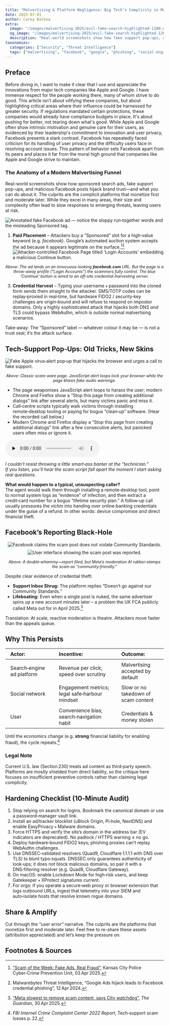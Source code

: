 ```yaml
---
title: "Malvertising & Platform Negligence: Big Tech’s Complicity in Modern Phishing"
date: 2025-07-01
author: Carey Balboa
extra:
  image: "/images/malvertising-2025/evil-fake-search-highlighted-1200.webp"
  og_image: "/images/malvertising-2025/evil-fake-search-highlighted-1200.webp"
  description: "Real-world screenshots show how fake support pop-ups, malicious Facebook posts, and sponsored search ads hijack brand trust—and what you can do about it."
taxonomies:
  categories: ["Security", "Threat Intelligence"]
  tags: ["malvertising", "facebook", "google", "phishing", "social-engineering"]
---
```



## Preface

Before diving in, I want to make it clear that I use and appreciate the innovations from major tech companies like Apple and Google. I have immense respect for the people working there, many of whom strive to do good. This article isn’t about vilifying these companies, but about highlighting critical areas where their influence could be harnessed for greater security. If regulations mandated certain protections, these companies would already have compliance budgets in place. It's about pushing for better, not tearing down what's good.
While Apple and Google often show intrinsic motivation and genuine care for their users, as evidenced by their leadership's commitment to innovation and user privacy, Facebook presents a stark contrast. Facebook has repeatedly faced criticism for its handling of user privacy and the difficulty users face in resolving account issues. This pattern of behavior sets Facebook apart from its peers and places it far from the moral high ground that companies like Apple and Google strive to maintain.


### The Anatomy of a Modern Malvertising Funnel
Real-world screenshots show how sponsored search ads, fake support pop-ups, and malicious Facebook posts  hijack brand trust—and what you can do about it. The culprits are the complicit platforms that monetize first and moderate later. While they excel in many areas, their size and complexity often lead to slow responses to emerging threats, leaving users at risk.


![Annotated fake Facebook ad — notice the sloppy run‑together words and the misleading Sponsored tag.](/images/malvertising-2025/evil-fake-search-highlighted-1200.webp)



1. **Paid Placement** – Attackers buy a “Sponsored” slot for a high‑value keyword (e.g. *facebook*). Google’s automated auction system accepts the ad because it appears legitimate on the surface.[^malwarebytes][^malwarebytes2024]
![Attacker‑controlled Facebook Page titled 'Login Accounts' embedding a malicious Continue button.](/images/malvertising-2025/login-accounts-scam-embedded-profile-1200.webp)

<p style="text-align:center; font-size:0.9em;"><em>Above: The ad lands on an innocuous-looking <strong>facebook.com</strong> URL. But the page is a throw-away profile (“Login Accounts”) the scammers fully control. The blue ‘Continue’ button is wired to an off-site credential-harvesting server.</em></p>

3. **Credential Harvest** – Typing your username + password into the cloned form sends them straight to the attacker. SMS/TOTP codes can be replay‑proxied in real‑time, but hardware FIDO2 / security‑key challenges are origin‑bound and will refuse to respond on impostor domains. Only a highly sophisticated attack that hijacks both DNS *and* TLS could bypass WebAuthn, which is outside normal malvertising scenarios.

Take‑away: The “Sponsored” label — whatever colour it may be — is not a trust seal; it’s the attack surface.


## Tech‑Support Pop‑Ups: Old Tricks, New Skins

![Fake Apple virus‑alert pop‑up that hijacks the browser and urges a call to fake support.](/images/malvertising-2025/scam-fake-support-site-1200.webp)

<p style="text-align:center; font-size:0.9em;"><em>Above: Classic scare‑ware page. JavaScript alert loops lock your browser while the page blares fake audio warnings.</em></p>

 - The page weaponises JavaScript alert loops to harass the user; modern Chrome and Firefox show a “Stop this page from creating additional dialogs” link after several alerts, but many victims panic and miss it.  
 - Call‑centre scripts typically walk victims through installing remote‑desktop tooling or paying for bogus “clean‑up” software. (Hear the recorded call below.)  
 - Modern Chrome and Firefox display a “Stop this page from creating additional dialogs” link after a few consecutive alerts, but panicked users often miss or ignore it.

<audio controls preload="none">
  <source src="/audio/malvertising-2025/when-you-call-the-scammers.mp3" type="audio/mpeg">
  Your browser does not support the audio tag.
</audio>

*I couldn’t resist throwing a little smart‑ass banter at the “technician.”  
If you listen, you’ll hear the scam script fall apart the moment I start asking real questions.*

<strong>What would happen to a typical, unsuspecting caller?</strong>  
The agent would walk them through installing a remote‑desktop tool, point to normal system logs as “evidence” of infection, and then extract a credit‑card number for a bogus “lifetime security plan.” A follow‑up call usually pressures the victim into handing over online‑banking credentials under the guise of a refund. In other words: device compromise <em>and</em> direct financial theft.


## Facebook’s Reporting Black‑Hole

<p style="text-align:center">
  <img src="/images/malvertising-2025/facebook-approving-of-the-scam-as-community-friendly-1200.webp" alt="Facebook claims the scam post does not violate Community Standards." />
  <img src="/images/malvertising-2025/reported-to-facebook-1200.webp" alt="User interface showing the scam post was reported." style="margin-top:0.5rem;" />
</p>
<p style="text-align:center; font-size:0.9em;"><em>Above: A double‑whammy—report filed, but Meta’s moderation AI rubber‑stamps the scam as “community‑friendly.”</em></p>

Despite clear evidence of credential theft:
 - **Support Inbox Shrug:** The platform replies “Doesn’t go against our Community Standards.”  
 - **Lifeboating:** Even when a single post is nuked, the same advertiser spins up a new account minutes later – a problem the UK FCA publicly called Meta out for in April 2025.[^guardian]

Translation: At scale, reactive moderation is theatre. Attackers move faster than the appeals queue.


## Why This Persists

<table style="width:100%; border-collapse:collapse; margin-bottom:1rem;">
  <thead>
    <tr>
      <th style="padding:0.4rem 1rem; text-align:left;">Actor:</th>
      <th style="padding:0.4rem 1rem; text-align:left;">Incentive:</th>
      <th style="padding:0.4rem 1rem; text-align:left;">Outcome:</th>
    </tr>
  </thead>
  <tbody>
    <tr>
      <td style="padding:0.4rem 1rem;">Search‑engine ad platform</td>
      <td style="padding:0.4rem 1rem;">Revenue per click; speed over scrutiny</td>
      <td style="padding:0.4rem 1rem;">Malvertising accepted by default</td>
    </tr>
    <tr>
      <td style="padding:0.4rem 1rem;">Social network</td>
      <td style="padding:0.4rem 1rem;">Engagement metrics; legal safe‑harbour mindset</td>
      <td style="padding:0.4rem 1rem;">Slow or no takedown of scam content</td>
    </tr>
    <tr>
      <td style="padding:0.4rem 1rem;">User</td>
      <td style="padding:0.4rem 1rem;">Convenience bias; search‑navigation habit</td>
      <td style="padding:0.4rem 1rem;">Credentials & money stolen</td>
    </tr>
  </tbody>
</table>

Until the economics change (e.g. **strong** financial liability for enabling fraud), the cycle repeats.[^fbi2022]

### Legal Note  
Current U.S. law (Section 230) treats ad content as third‑party speech. Platforms are mostly shielded from direct liability, so the critique here focuses on insufficient preventive controls rather than claiming legal complicity.


## Hardening Checklist (10‑Minute Audit)

1. Stop relying on search for logins. Bookmark the canonical domain or use a password‑manager vault link.  
2. Install an ad/tracker blocklist (uBlock Origin, Pi‑hole, NextDNS) and enable EasyPrivacy + Malware domains.  
3. Force HTTPS and verify the site’s domain in the address bar (EV indicators are deprecated). No padlock / HTTPS warning ≠ no go.  
4. Deploy hardware‑bound FIDO2 keys; phishing proxies can’t replay WebAuthn challenges.  
5. Use DNSSEC‑validated resolvers (Quad9, Cloudflare 1.1.1.1 with DNS over TLS) to blunt typo‑squats. DNSSEC only guarantees authenticity of look‑ups; it does not block malicious domains, so pair it with a DNS‑filtering resolver (e.g. Quad9, Cloudflare Gateway).  
6. On macOS: enable Lockdown Mode for high‑risk users, and keep Gatekeeper + XProtect signatures current.  
7. For orgs: if you operate a secure‑web proxy or browser extension that logs outbound URLs, ingest that telemetry into your SIEM and auto‑isolate hosts that resolve known rogue domains.  


## Share & Amplify

Cut through the “user error” narrative. The culprits are the platforms that monetize first and moderate later. Feel free to re-share these assets (attribution appreciated) and let’s keep the pressure on.


## Footnotes & Sources


[^malwarebytes]: <a href="https://kcpolice.org/crime/prevention-and-safety-tips/cyber-crime-prevention/scam-of-the-week-fake-ads-real-fraud/" target="_blank" rel="noopener noreferrer">“Scam of the Week: Fake Ads, Real Fraud”</a>, Kansas City Police Cyber‑Crime Prevention Unit, 03 Apr 2025.  
[^hackernews]: <a href="https://thehackernews.com/2025/02/malvertising-scam-uses-fake-google-ads.html" target="_blank" rel="noopener noreferrer">“Malvertising Scam Uses Fake Google Ads to Hijack Microsoft Advertising Accounts”</a>, *The Hacker News*, 01 Feb 2025.  
[^guardian]: <a href="https://www.theguardian.com/money/2025/apr/30/meta-slowest-to-remove-scam-content-says-city-watchdog" target="_blank" rel="noopener noreferrer">“Meta slowest to remove scam content, says City watchdog”</a>, *The Guardian*, 30 Apr 2025.  
[^fbi2022]: *FBI Internet Crime Complaint Center 2022 Report*, Tech‑support scam losses p. 22.  
[^malwarebytes2024]: Malwarebytes Threat Intelligence, “Google Ads hijack leads to Facebook credential phishing”, 12 Apr 2024.
